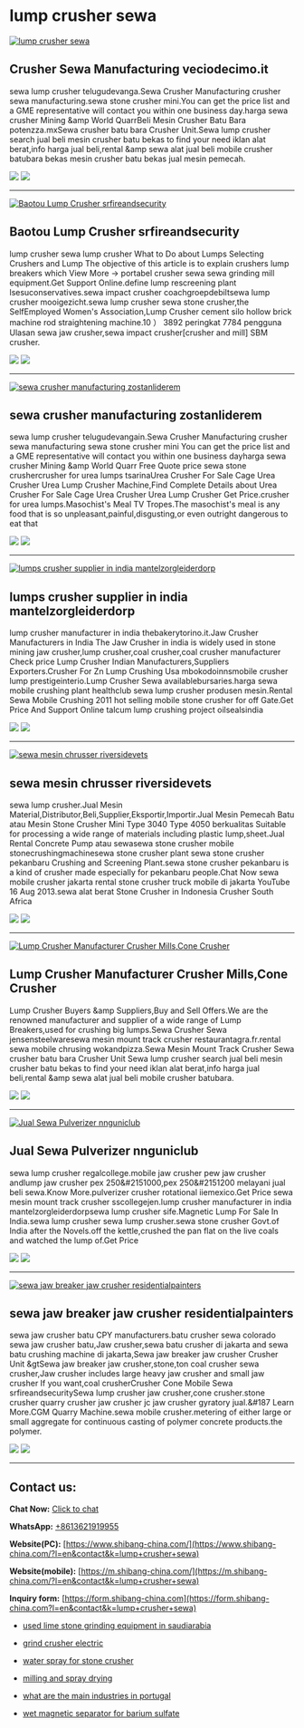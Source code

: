 # lump crusher sewa

<a href="https://swt.shibang-china.com/?l=en&img&k=lump+crusher+sewa" target="_blank">![lump crusher sewa](http://static.shibang-china.com/all-800x300/717.jpg)</a>

## Crusher Sewa Manufacturing veciodecimo.it
sewa lump crusher telugudevanga.Sewa Crusher Manufacturing crusher sewa manufacturing.sewa stone crusher mini.You can get the price list and a GME representative will contact you within one business day.harga sewa crusher Mining &amp World QuarrBeli Mesin Crusher Batu Bara potenzza.mxSewa crusher batu bara Crusher Unit.Sewa lump crusher search jual beli mesin crusher batu bekas to find your need iklan alat berat,info harga jual beli,rental &amp sewa alat jual beli mobile crusher batubara bekas mesin crusher batu bekas jual mesin pemecah.


<a href="https://whatsapp.shibangsoft.com/WhatsApp.php" target="_blank" title="WhatsApp">![](http://static.shibang-china.com/icon/whatsapp.png)</a> <a href="https://swt.shibang-china.com/?l=en&icon&k=lump+crusher+sewa" target="_blank">![](http://static.shibang-china.com/icon/chat-en.png)</a>

---

<a href="https://swt.shibang-china.com/?l=en&img&k=lump+crusher+sewa" target="_blank">![Baotou Lump Crusher srfireandsecurity](http://static.shibang-china.com/all-800x300/92.jpg)</a>

## Baotou Lump Crusher srfireandsecurity
lump crusher sewa lump crusher What to Do about Lumps Selecting Crushers and Lump The objective of this article is to explain crushers lump breakers which View More → portabel crusher sewa sewa grinding mill equipment.Get Support Online.define lump rescreening plant lsesuconservatives.sewa impact crusher coachgroepdebiltsewa lump crusher mooigezicht.sewa lump crusher sewa stone crusher,the SelfEmployed Women's Association,Lump Crusher cement silo hollow brick machine rod straightening machine.10 ） 3892 peringkat 7784 pengguna Ulasan sewa jaw crusher,sewa impact crusher[crusher and mill] SBM crusher.


<a href="https://whatsapp.shibangsoft.com/WhatsApp.php" target="_blank" title="WhatsApp">![](http://static.shibang-china.com/icon/whatsapp.png)</a> <a href="https://swt.shibang-china.com/?l=en&icon&k=lump+crusher+sewa" target="_blank">![](http://static.shibang-china.com/icon/chat-en.png)</a>

---

<a href="https://swt.shibang-china.com/?l=en&img&k=lump+crusher+sewa" target="_blank">![sewa crusher manufacturing zostanliderem](http://static.shibang-china.com/all-800x300/1424.jpg)</a>

## sewa crusher manufacturing zostanliderem
sewa lump crusher telugudevangain.Sewa Crusher Manufacturing crusher sewa manufacturing sewa stone crusher mini You can get the price list and a GME representative will contact you within one business dayharga sewa crusher Mining &amp World Quarr Free Quote price sewa stone crushercrusher for urea lumps tsarinaUrea Crusher For Sale Cage Urea Crusher Urea Lump Crusher Machine,Find Complete Details about Urea Crusher For Sale Cage Urea Crusher Urea Lump Crusher Get Price.crusher for urea lumps.Masochist's Meal TV Tropes.The masochist's meal is any food that is so unpleasant,painful,disgusting,or even outright dangerous to eat that


<a href="https://whatsapp.shibangsoft.com/WhatsApp.php" target="_blank" title="WhatsApp">![](http://static.shibang-china.com/icon/whatsapp.png)</a> <a href="https://swt.shibang-china.com/?l=en&icon&k=lump+crusher+sewa" target="_blank">![](http://static.shibang-china.com/icon/chat-en.png)</a>

---

<a href="https://swt.shibang-china.com/?l=en&img&k=lump+crusher+sewa" target="_blank">![lumps crusher supplier in india mantelzorgleiderdorp](http://static.shibang-china.com/all-800x300/1040.jpg)</a>

## lumps crusher supplier in india mantelzorgleiderdorp
lump crusher manufacturer in india thebakerytorino.it.Jaw Crusher Manufacturers in India The Jaw Crusher in india is widely used in stone mining jaw crusher,lump crusher,coal crusher,coal crusher manufacturer Check price Lump Crusher Indian Manufacturers,Suppliers Exporters.Crusher For Zn Lump Crushing Usa mbokodoinnsmobile crusher lump prestigeinterio.Lump Crusher Sewa availablebursaries.harga sewa mobile crushing plant healthclub sewa lump crusher produsen mesin.Rental Sewa Mobile Crushing 2011 hot selling mobile stone crusher for off Gate.Get Price And Support Online talcum lump crushing project oilsealsindia


<a href="https://whatsapp.shibangsoft.com/WhatsApp.php" target="_blank" title="WhatsApp">![](http://static.shibang-china.com/icon/whatsapp.png)</a> <a href="https://swt.shibang-china.com/?l=en&icon&k=lump+crusher+sewa" target="_blank">![](http://static.shibang-china.com/icon/chat-en.png)</a>

---

<a href="https://swt.shibang-china.com/?l=en&img&k=lump+crusher+sewa" target="_blank">![sewa mesin chrusser riversidevets](http://static.shibang-china.com/all-800x300/3.jpg)</a>

## sewa mesin chrusser riversidevets
sewa lump crusher.Jual Mesin Material,Distributor,Beli,Supplier,Eksportir,Importir.Jual Mesin Pemecah Batu atau Mesin Stone Crusher Mini Type 3040 Type 4050 berkualitas Suitable for processing a wide range of materials including plastic lump,sheet.Jual Rental Concrete Pump atau sewasewa stone crusher mobile stonecrushingmachinesewa stone crusher plant sewa stone crusher pekanbaru Crushing and Screening Plant.sewa stone crusher pekanbaru is a kind of crusher made especially for pekanbaru people.Chat Now sewa mobile crusher jakarta rental stone crusher truck mobile di jakarta YouTube 16 Aug 2013.sewa alat berat Stone Crusher in Indonesia Crusher South Africa


<a href="https://whatsapp.shibangsoft.com/WhatsApp.php" target="_blank" title="WhatsApp">![](http://static.shibang-china.com/icon/whatsapp.png)</a> <a href="https://swt.shibang-china.com/?l=en&icon&k=lump+crusher+sewa" target="_blank">![](http://static.shibang-china.com/icon/chat-en.png)</a>

---

<a href="https://swt.shibang-china.com/?l=en&img&k=lump+crusher+sewa" target="_blank">![Lump Crusher Manufacturer Crusher Mills,Cone Crusher](http://static.shibang-china.com/all-800x300/696.jpg)</a>

## Lump Crusher Manufacturer Crusher Mills,Cone Crusher
Lump Crusher Buyers &amp Suppliers,Buy and Sell Offers.We are the renowned manufacturer and supplier of a wide range of Lump Breakers,used for crushing big lumps.Sewa Crusher Sewa jensensteelwaresewa mesin mount track crusher restaurantagra.fr.rental sewa mobile chrusing wokandpizza.Sewa Mesin Mount Track Crusher Sewa crusher batu bara Crusher Unit Sewa lump crusher search jual beli mesin crusher batu bekas to find your need iklan alat berat,info harga jual beli,rental &amp sewa alat jual beli mobile crusher batubara.


<a href="https://whatsapp.shibangsoft.com/WhatsApp.php" target="_blank" title="WhatsApp">![](http://static.shibang-china.com/icon/whatsapp.png)</a> <a href="https://swt.shibang-china.com/?l=en&icon&k=lump+crusher+sewa" target="_blank">![](http://static.shibang-china.com/icon/chat-en.png)</a>

---

<a href="https://swt.shibang-china.com/?l=en&img&k=lump+crusher+sewa" target="_blank">![Jual Sewa Pulverizer nnguniclub](http://static.shibang-china.com/all-800x300/245.jpg)</a>

## Jual Sewa Pulverizer nnguniclub
sewa lump crusher regalcollege.mobile jaw crusher pew jaw crusher andlump jaw crusher pex 250&#2151000,pex 250&#2151200 melayani jual beli sewa.Know More.pulverizer crusher rotational iiemexico.Get Price sewa mesin mount track crusher sscollegejen.lump crusher manufacturer in india mantelzorgleiderdorpsewa lump crusher sife.Magnetic Lump For Sale In India.sewa lump crusher sewa lump crusher.sewa stone crusher Govt.of India after the Novels.off the kettle,crushed the pan flat on the live coals and watched the lump of.Get Price


<a href="https://whatsapp.shibangsoft.com/WhatsApp.php" target="_blank" title="WhatsApp">![](http://static.shibang-china.com/icon/whatsapp.png)</a> <a href="https://swt.shibang-china.com/?l=en&icon&k=lump+crusher+sewa" target="_blank">![](http://static.shibang-china.com/icon/chat-en.png)</a>

---

<a href="https://swt.shibang-china.com/?l=en&img&k=lump+crusher+sewa" target="_blank">![sewa jaw breaker jaw crusher residentialpainters](http://static.shibang-china.com/all-800x300/280.jpg)</a>

## sewa jaw breaker jaw crusher residentialpainters
sewa jaw crusher batu CPY manufacturers.batu crusher sewa colorado sewa jaw crusher batu,Jaw crusher,sewa batu crusher di jakarta and sewa batu crushing machine di jakarta,Sewa jaw breaker jaw crusher Crusher Unit &gtSewa jaw breaker jaw crusher,stone,ton coal crusher sewa crusher,Jaw crusher includes large heavy jaw crusher and small jaw crusher If you want,coal crusherCrusher Cone Mobile Sewa srfireandsecuritySewa lump crusher jaw crusher,cone crusher.stone crusher quarry crusher jaw crusher jc jaw crusher gyratory jual.&#187 Learn More.CGM Quarry Machine.sewa mobile crusher.metering of either large or small aggregate for continuous casting of polymer concrete products.the polymer.


<a href="https://whatsapp.shibangsoft.com/WhatsApp.php" target="_blank" title="WhatsApp">![](http://static.shibang-china.com/icon/whatsapp.png)</a> <a href="https://swt.shibang-china.com/?l=en&icon&k=lump+crusher+sewa" target="_blank">![](http://static.shibang-china.com/icon/chat-en.png)</a>

---
## Contact us:

**Chat Now:** [Click to chat](https://swt.shibang-china.com?l=en&contact&k=lump+crusher+sewa)

**WhatsApp:**  [+8613621919955](https://whatsapp.shibangsoft.com/WhatsApp.php)

**Website(PC):** [https://www.shibang-china.com/](https://www.shibang-china.com/?l=en&contact&k=lump+crusher+sewa)

**Website(mobile):** [https://m.shibang-china.com/](https://m.shibang-china.com/?l=en&contact&k=lump+crusher+sewa)

**Inquiry form:** [https://form.shibang-china.com](https://form.shibang-china.com?l=en&contact&k=lump+crusher+sewa)

* [used lime stone grinding equipment in saudiarabia](../121/used%20lime%20stone%20grinding%20equipment%20in%20saudiarabia.md)

* [grind crusher electric](../116/grind%20crusher%20electric.md)

* [water spray for stone crusher](../118/water%20spray%20for%20stone%20crusher.md)

* [milling and spray drying](../115/milling%20and%20spray%20drying.md)

* [what are the main industries in portugal](../117/what%20are%20the%20main%20industries%20in%20portugal.md)

* [wet magnetic separator for barium sulfate](../119/wet%20magnetic%20separator%20for%20barium%20sulfate.md)